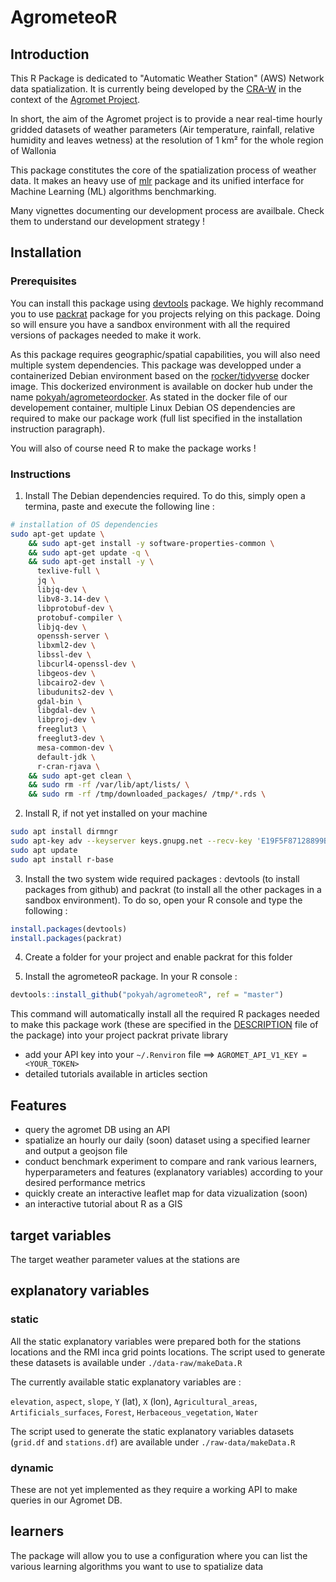
# AgrometeoR

## Introduction 

This R Package is dedicated to "Automatic Weather Station" (AWS) Network data spatialization. It is currently being developed by the [CRA-W](http://www.cra.wallonie.be) in the context of the [Agromet Project](./articles/presentation-agromet-project.html).

In short, the aim of the Agromet project is to provide a near real-time hourly gridded datasets of weather parameters (Air temperature, rainfall, relative humidity and leaves wetness) at the resolution of 1 km² for the whole region of Wallonia

This package constitutes the core of the spatialization process of weather data. It makes an heavy use of [mlr](https://mlr.mlr-org.com/index.html) package and its unified interface for Machine Learning (ML) algorithms benchmarking.

Many vignettes documenting our development process are availbale. Check them to understand our development strategy !

## Installation

### Prerequisites

You can install this package using [devtools](https://www.rstudio.com/products/rpackages/devtools/) package. We highly recommand you to use [packrat](https://rstudio.github.io/packrat/) package for you projects relying on this package. Doing so will ensure you have a sandbox environment with all the required versions of packages needed to make it work. 

As this package requires geographic/spatial capabilities, you will also need multiple system dependencies. This package was developped under a containerized Debian environment based on the [rocker/tidyverse](https://hub.docker.com/r/rocker/tidyverse/) docker image. This dockerized environment is available on docker hub under the name [pokyah/agrometeordocker](https://hub.docker.com/r/pokyah/agrometeordocker/). As stated in the docker file of our developement container, multiple Linux Debian OS dependencies are required to make our package work (full list specified in the installation instruction paragraph).

You will also of course need R to make the package works !  

### Instructions

1. Install The Debian dependencies required. To do this, simply open a termina, paste and execute the following line : 

```bash
# installation of OS dependencies
sudo apt-get update \
    && sudo apt-get install -y software-properties-common \
    && sudo apt-get update -q \
    && sudo apt-get install -y \
      texlive-full \
      jq \
      libjq-dev \
      libv8-3.14-dev \
      libprotobuf-dev \
      protobuf-compiler \
      libjq-dev \
      openssh-server \
      libxml2-dev \
      libssl-dev \
      libcurl4-openssl-dev \
      libgeos-dev \
      libcairo2-dev \
      libudunits2-dev \
      gdal-bin \
      libgdal-dev \
      libproj-dev \
      freeglut3 \
      freeglut3-dev \
      mesa-common-dev \
      default-jdk \
      r-cran-rjava \
    && sudo apt-get clean \ 
    && sudo rm -rf /var/lib/apt/lists/ \ 
    && sudo rm -rf /tmp/downloaded_packages/ /tmp/*.rds \
```
2. Install R, if not yet installed on your machine

```bash
sudo apt install dirmngr
sudo apt-key adv --keyserver keys.gnupg.net --recv-key 'E19F5F87128899B192B1A2C2AD5F960A256A04AF'
sudo apt update
sudo apt install r-base
```

3. Install the two system wide required packages : devtools (to install packages from github) and packrat (to install all the other packages in a sandbox environment). To do so, open your R console and type the following : 

```r
install.packages(devtools)
install.packages(packrat)
```

4. Create a folder for your project and enable packrat for this folder




5. Install the agrometeoR package. In your R console : 

```r
devtools::install_github("pokyah/agrometeoR", ref = "master")
```

This command will automatically install all the required R packages needed to make this package work (these are specified in the [DESCRIPTION](./DESCRIPTION) file of the package) into your project packrat private library




* add your API key into your `~/.Renviron` file ==> `AGROMET_API_V1_KEY = <YOUR_TOKEN>`
* detailed tutorials available in articles section



## Features

* query the agromet DB using an API
* spatialize an hourly our daily (soon) dataset using a specified learner and output a geojson file
* conduct benchmark experiment to compare and rank various learners, hyperparameters and features (explanatory variables) according to your desired performance metrics
* quickly create an interactive leaflet map for data vizualization (soon)
* an interactive tutorial about R as a GIS

## target variables

The target weather parameter values at the stations are 

## explanatory variables

### static

All the static explanatory variables were prepared both for the stations locations and the RMI inca grid points locations. The script used to generate these datasets is available under `./data-raw/makeData.R`

The currently available static explanatory variables are :

`elevation`, `aspect`, `slope`, `Y` (lat), `X` (lon), `Agricultural_areas`, `Artificials_surfaces`, `Forest`,  `Herbaceous_vegetation`, `Water`

The script used to generate the static explanatory variables datasets (`grid.df` and `stations.df`) are available under `./raw-data/makeData.R` 

### dynamic 

These are not yet implemented as they require a working API to make queries in our Agromet DB.

## learners

The package will allow you to use a configuration where you can list the various learning algorithms you want to use to spatialize data









